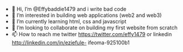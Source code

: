 - 👋 Hi, I’m @Effybaddie1479 and i write bad code
- 👀 I’m interested in building web applications (web2 and web3)
- 🌱 I’m currently learning html, css and javascript
- 💞️ I’m looking to collaborate on building my first website from scratch
- 📫 How to reach me twitter https://twitter.com/effy1479 or linkedin http://linkedin.com/in/eziefule-
ifeoma-925100b1


<!---
Effybaddie1479/Effybaddie1479 is a ✨ special ✨ repository because its `README.md` (this file) appears on your GitHub profile.
You can click the Preview link to take a look at your changes.
--->
